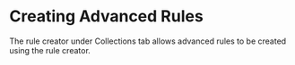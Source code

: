 # Creating Advanced Rules

The rule creator under Collections tab allows advanced rules to be created using the rule creator.



